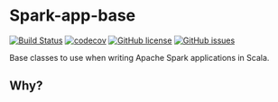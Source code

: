 # Spark-app-base

[![Build Status](https://travis-ci.org/eSolutionsGrup/spark-app-base.svg?branch=master)](https://travis-ci.org/eSolutionsGrup/spark-app-base)
[![codecov](https://codecov.io/gh/eSolutionsGrup/spark-app-base/branch/master/graph/badge.svg)](https://codecov.io/gh/eSolutionsGrup/spark-app-base)
[![GitHub license](https://img.shields.io/github/license/eSolutionsGrup/spark-app-base)](https://github.com/eSolutionsGrup/spark-app-base/blob/master/LICENSE)
[![GitHub issues](https://img.shields.io/github/issues/eSolutionsGrup/spark-app-base)](https://github.com/eSolutionsGrup/spark-app-base/issues)

Base classes to use when writing Apache Spark applications in Scala.

## Why?
